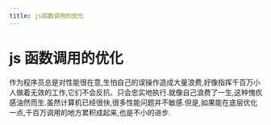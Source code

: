 ```yaml
---
title: js函数调用的优化
---
```


# js 函数调用的优化

作为程序员总是对性能很在意,生怕自己的误操作造成大量浪费,好像指挥千百万小人做着无效的工作,它们不会反抗、只会忠实地执行.就像自己浪费了一生,这种愧疚感油然而生.虽然计算机已经很快,很多性能问题并不敏感.但是,如果能在底层优化一点,千百万调用的地方累积成起来,也是不小的进步.

